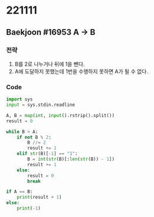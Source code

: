 # 221111

## Baekjoon #16953 A → B

### 전략
1. B를 2로 나누거나 뒤에 1을 뺀다.
2. A에 도달하지 못했는데 1번을 수행하지 못하면 A가 될 수 없다.

### Code
```python
import sys
input = sys.stdin.readline

A, B = map(int, input().rstrip().split())
result = 0

while B > A:
    if not B % 2:
        B //= 2
        result += 1
    elif str(B)[-1] == "1":
        B = int(str(B)[:len(str(B)) - 1])
        result += 1
    else:
        result = 0
        break

if A == B:
    print(result + 1)
else:
    print(-1)
```